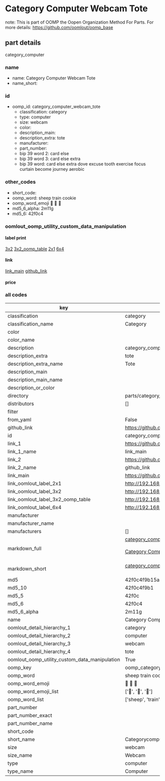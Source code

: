 # Category Computer Webcam Tote  

note: This is part of OOMP the Oopen Organization Method For Parts. For more details: https://github.com/oomlout/oomp_base

##  part details



category_computer

### name
* name: Category Computer Webcam Tote
* name_short: 
### id
* oomp_id: category_computer_webcam_tote
  * classification: category
  * type: computer
  * size: webcam
  * color: 
  * description_main: 
  * description_extra: tote
  * manufacturer: 
  * part_number: 
  * bip 39 word 2: card else
  * bip 39 word 3: card else extra
  * bip 39 word: card else extra dove excuse tooth exercise focus curtain become journey aerobic

### other_codes
* short_code: 
* oomp_word: sheep train cookie
* oomp_word_emoji :sheep: :train: :cookie:
* md5_6_alpha: 2m11g
* md5_6: 42f0c4






### oomlout_oomp_utility_custom_data_manipulation
#### label print
[3x2](http://192.168.1.245:1112/?label=oomp%202m11g)
[3x2_oomp_table](http://192.168.1.107:1112/?label=oomp%202m11g)
[2x1](http://192.168.1.242:1112/?label=oomp%202m11g)
[6x4](http://192.168.1.55:1112/?label=oomp%202m11g)    

#### link

[link_main](https://github.com/oomlout/oomlout_oomp_current_version_messy/tree/main/parts/category_computer_webcam_tote) [github_link](https://github.com/oomlout/oomlout_oomp_part_src/tree/main/parts/category_computer_webcam_tote)                             

#### price







### all codes 
| key | value |  
| --- | --- |  
| classification | category |  
| classification_name | Category |  
| color |  |  
| color_name |  |  
| description | category_computer |  
| description_extra | tote |  
| description_extra_name | Tote |  
| description_main |  |  
| description_main_name |  |  
| description_or_color |   |  
| directory | parts/category_computer_webcam_tote |  
| distributors | [] |  
| filter |  |  
| from_yaml | False |  
| github_link | https://github.com/oomlout/oomlout_oomp_part_src/tree/main/parts/category_computer_webcam_tote |  
| id | category_computer_webcam_tote |  
| link_1 | https://github.com/oomlout/oomlout_oomp_current_version_messy/tree/main/parts/category_computer_webcam_tote |  
| link_1_name | link_main |  
| link_2 | https://github.com/oomlout/oomlout_oomp_part_src/tree/main/parts/category_computer_webcam_tote |  
| link_2_name | github_link |  
| link_main | https://github.com/oomlout/oomlout_oomp_current_version_messy/tree/main/parts/category_computer_webcam_tote |  
| link_oomlout_label_2x1 | http://192.168.1.242:1112/?label=oomp%202m11g |  
| link_oomlout_label_3x2 | http://192.168.1.245:1112/?label=oomp%202m11g |  
| link_oomlout_label_3x2_oomp_table | http://192.168.1.107:1112/?label=oomp%202m11g |  
| link_oomlout_label_6x4 | http://192.168.1.55:1112/?label=oomp%202m11g |  
| manufacturer |  |  
| manufacturer_name |  |  
| manufacturers | [] |  
| markdown_full | [category_computer_webcam_tote](https://github.com/oomlout/oomlout_oomp_current_version_messy/tree/main/parts/category_computer_webcam_tote)<br>[](https://github.com/oomlout/oomlout_oomp_current_version_messy/tree/main/parts/category_computer_webcam_tote)<br>[Category Computer Webcam Tote](https://github.com/oomlout/oomlout_oomp_current_version_messy/tree/main/parts/category_computer_webcam_tote)<br><br> |  
| markdown_short | [category_computer_webcam_tote](https://github.com/oomlout/oomlout_oomp_current_version_messy/tree/main/parts/category_computer_webcam_tote)<br><br> |  
| md5 | 42f0c4f9b15a29eb9327841ca2120914 |  
| md5_10 | 42f0c4f9b1 |  
| md5_5 | 42f0c |  
| md5_6 | 42f0c4 |  
| md5_6_alpha | 2m11g |  
| name | Category Computer Webcam Tote |  
| oomlout_detail_hierarchy_1 | category |  
| oomlout_detail_hierarchy_2 | computer |  
| oomlout_detail_hierarchy_3 | webcam |  
| oomlout_detail_hierarchy_4 | tote |  
| oomlout_oomp_utility_custom_data_manipulation | True |  
| oomp_key | oomp_category_computer_webcam_tote |  
| oomp_word | sheep train cookie |  
| oomp_word_emoji | :sheep: :train: :cookie: |  
| oomp_word_emoji_list | [':sheep:', ':train:', ':cookie:'] |  
| oomp_word_list | ['sheep', 'train', 'cookie'] |  
| part_number |  |  
| part_number_exact |  |  
| part_number_name |  |  
| short_code |  |  
| short_name | Categorycomputer |  
| size | webcam |  
| size_name | Webcam |  
| type | computer |  
| type_name | Computer |  
